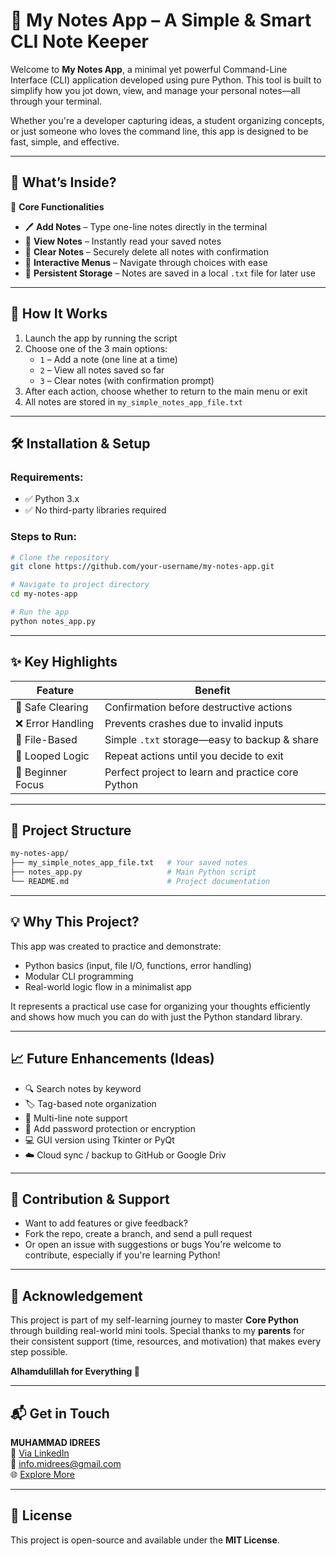 # 📝 My Notes App – A Simple & Smart CLI Note Keeper

Welcome to **My Notes App**, a minimal yet powerful Command-Line Interface (CLI) application developed using pure Python. This tool is built to simplify how you jot down, view, and manage your personal notes—all through your terminal.

Whether you're a developer capturing ideas, a student organizing concepts, or just someone who loves the command line, this app is designed to be fast, simple, and effective.

---

## 🚀 What’s Inside?

📌 **Core Functionalities**  
- 🖊️ **Add Notes** – Type one-line notes directly in the terminal  
- 📖 **View Notes** – Instantly read your saved notes  
- 🧹 **Clear Notes** – Securely delete all notes with confirmation  
- 🔄 **Interactive Menus** – Navigate through choices with ease  
- 💾 **Persistent Storage** – Notes are saved in a local `.txt` file for later use

---

## 🔧 How It Works

1. Launch the app by running the script
2. Choose one of the 3 main options:
   - `1` – Add a note (one line at a time)
   - `2` – View all notes saved so far
   - `3` – Clear notes (with confirmation prompt)
3. After each action, choose whether to return to the main menu or exit
4. All notes are stored in `my_simple_notes_app_file.txt`

---

## 🛠️ Installation & Setup

### Requirements:
- ✅ Python 3.x
- ✅ No third-party libraries required

### Steps to Run:
```bash
# Clone the repository
git clone https://github.com/your-username/my-notes-app.git

# Navigate to project directory
cd my-notes-app

# Run the app
python notes_app.py
```

---
## ✨ Key Highlights
| Feature           | Benefit                                           |
| ----------------- | ------------------------------------------------- |
| 🔐 Safe Clearing  | Confirmation before destructive actions           |
| ❌ Error Handling  | Prevents crashes due to invalid inputs            |
| 📁 File-Based     | Simple `.txt` storage—easy to backup & share      |
| 🔁 Looped Logic   | Repeat actions until you decide to exit           |
| 🧠 Beginner Focus | Perfect project to learn and practice core Python |

---
## 📂 Project Structure
```bash
my-notes-app/
├── my_simple_notes_app_file.txt   # Your saved notes
├── notes_app.py                   # Main Python script
└── README.md                      # Project documentation
```

---
## 💡 Why This Project?
This app was created to practice and demonstrate:

- Python basics (input, file I/O, functions, error handling)
- Modular CLI programming
- Real-world logic flow in a minimalist app

It represents a practical use case for organizing your thoughts efficiently and shows how much you can do with just the Python standard library.

---
## 📈 Future Enhancements (Ideas)
- 🔍 Search notes by keyword
- 🏷️ Tag-based note organization
- 🧱 Multi-line note support
- 🔐 Add password protection or encryption
- 💻 GUI version using Tkinter or PyQt
- ☁️ Cloud sync / backup to GitHub or Google Driv

---
## 🤝 Contribution & Support
- Want to add features or give feedback?
- Fork the repo, create a branch, and send a pull request
- Or open an issue with suggestions or bugs
You're welcome to contribute, especially if you're learning Python!

---
## 🙏 Acknowledgement
This project is part of my self-learning journey to master **Core Python** through building real-world mini tools.
Special thanks to my **parents** for their consistent support (time, resources, and motivation) that makes every step possible.

**Alhamdulillah for Everything 🙌**

---
## 📬 Get in Touch
**MUHAMMAD IDREES**
<br>🔗 [Via LinkedIn](https://www.linkedin.com/in/midrees555/)
<br>📧 info.midrees@gmail.com
<br>🌐 [Explore More](https://github.com/midrees555/python-small-projects/)

---
## 📄 License
This project is open-source and available under the **MIT License**.